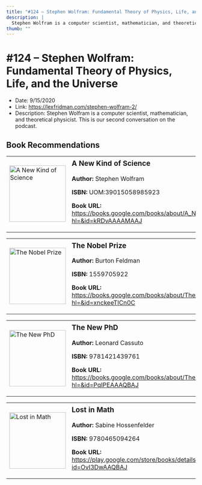 ```yaml
---
title: "#124 – Stephen Wolfram: Fundamental Theory of Physics, Life, and the Universe"
description: |
  Stephen Wolfram is a computer scientist, mathematician, and theoretical physicist. This is our second conversation on the podcast."
thumb: ""
---
```


# #124 – Stephen Wolfram: Fundamental Theory of Physics, Life, and the Universe

  - Date: 9/15/2020
  - Link: https://lexfridman.com/stephen-wolfram-2/
  - Description: Stephen Wolfram is a computer scientist, mathematician, and theoretical physicist. This is our second conversation on the podcast.

## Book Recommendations

<table style="border: none;"><tr style="border: none;"><td style="border: none;"><img src="http://books.google.com/books/content?id=kRDvAAAAMAAJ&printsec=frontcover&img=1&zoom=1&source=gbs_api" alt="A New Kind of Science" width="150" style="vertical-align: top;"></td><td style="border: none; vertical-align: top;"><h3 style='margin-top: 5'>A New Kind of Science</h3><p><strong>Author:</strong> Stephen Wolfram</p><p><strong>ISBN:</strong> UOM:39015058985923</p><p><strong>Book URL:</strong> <a href="https://books.google.com/books/about/A_New_Kind_of_Science.html?hl=&id=kRDvAAAAMAAJ">https://books.google.com/books/about/A_New_Kind_of_Science.html?hl=&id=kRDvAAAAMAAJ</a></p></td></tr></table>
<table style="border: none;"><tr style="border: none;"><td style="border: none;"><img src="http://books.google.com/books/content?id=xnckeeTICn0C&printsec=frontcover&img=1&zoom=1&edge=curl&source=gbs_api" alt="The Nobel Prize" width="150" style="vertical-align: top;"></td><td style="border: none; vertical-align: top;"><h3 style='margin-top: 5'>The Nobel Prize</h3><p><strong>Author:</strong> Burton Feldman</p><p><strong>ISBN:</strong> 1559705922</p><p><strong>Book URL:</strong> <a href="https://books.google.com/books/about/The_Nobel_Prize.html?hl=&id=xnckeeTICn0C">https://books.google.com/books/about/The_Nobel_Prize.html?hl=&id=xnckeeTICn0C</a></p></td></tr></table>
<table style="border: none;"><tr style="border: none;"><td style="border: none;"><img src="http://books.google.com/books/content?id=PqIPEAAAQBAJ&printsec=frontcover&img=1&zoom=1&edge=curl&source=gbs_api" alt="The New PhD" width="150" style="vertical-align: top;"></td><td style="border: none; vertical-align: top;"><h3 style='margin-top: 5'>The New PhD</h3><p><strong>Author:</strong> Leonard Cassuto</p><p><strong>ISBN:</strong> 9781421439761</p><p><strong>Book URL:</strong> <a href="https://books.google.com/books/about/The_New_PhD.html?hl=&id=PqIPEAAAQBAJ">https://books.google.com/books/about/The_New_PhD.html?hl=&id=PqIPEAAAQBAJ</a></p></td></tr></table>
<table style="border: none;"><tr style="border: none;"><td style="border: none;"><img src="http://books.google.com/books/content?id=OvI3DwAAQBAJ&printsec=frontcover&img=1&zoom=1&edge=curl&source=gbs_api" alt="Lost in Math" width="150" style="vertical-align: top;"></td><td style="border: none; vertical-align: top;"><h3 style='margin-top: 5'>Lost in Math</h3><p><strong>Author:</strong> Sabine Hossenfelder</p><p><strong>ISBN:</strong> 9780465094264</p><p><strong>Book URL:</strong> <a href="https://play.google.com/store/books/details?id=OvI3DwAAQBAJ">https://play.google.com/store/books/details?id=OvI3DwAAQBAJ</a></p></td></tr></table>

